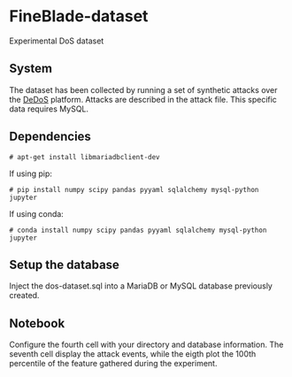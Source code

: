 # FineBlade-dataset
Experimental DoS dataset

## System
The dataset has been collected by running a set of synthetic attacks over the <a href ="https://github.com/dedos-project/DeDOS" >DeDoS</a> platform. Attacks are described in the attack file. This specific data requires MySQL.


## Dependencies
```console
# apt-get install libmariadbclient-dev
```
If using pip:
```console
# pip install numpy scipy pandas pyyaml sqlalchemy mysql-python jupyter
```
If using conda:
```console
# conda install numpy scipy pandas pyyaml sqlalchemy mysql-python jupyter
```

## Setup the database
Inject the dos-dataset.sql into a MariaDB or MySQL database previously created.

## Notebook
Configure the fourth cell with your directory and database information. The seventh cell display the attack events,
while the eigth plot the 100th percentile of the feature gathered during the experiment.

